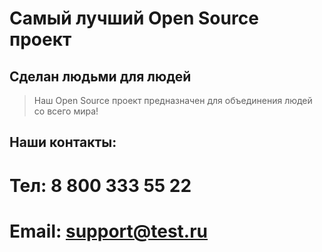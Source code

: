 # Самый лучший Open Source проект

## Сделан людьми для людей

> Наш Open Source проект предназначен для объединения людей со всего мира!

## Наши контакты:

# Тел: 8 800 333 55 22

# Email: support@test.ru
